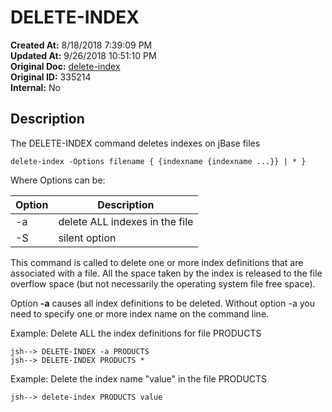 # DELETE-INDEX

**Created At:** 8/18/2018 7:39:09 PM  
**Updated At:** 9/26/2018 10:51:10 PM  
**Original Doc:** [delete-index](https://docs.jbase.com/48152-indexes/delete-index)  
**Original ID:** 335214  
**Internal:** No  


## Description 

The DELETE-INDEX command deletes indexes on jBase files

```
delete-index -Options filename { {indexname {indexname ...}} | * }
```

Where Options can be:




| Option<br> | Description<br> |
| --- | --- |
| -a<br> | delete ALL indexes in the file<br> |
| -S<br> | silent option<br> |




This command is called to delete one or more index definitions that are associated with a file. All the space taken by the index is released to the file overflow space (but not necessarily the operating system file free space).

Option **-a** causes all index definitions to be deleted. Without option -a you need to specify one or more index name on the command line.

Example: Delete ALL the index definitions for file PRODUCTS

```
jsh--> DELETE-INDEX -a PRODUCTS
jsh--> DELETE-INDEX PRODUCTS *
```

Example: Delete the index name "value" in the file PRODUCTS

```
jsh--> delete-index PRODUCTS value
```
